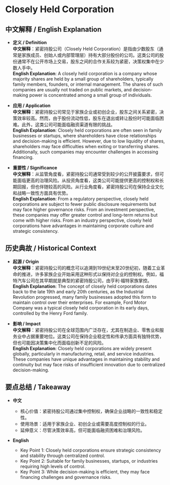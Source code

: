 # Closely Held Corporation

## 中文解释 / English Explanation

* **定义 / Definition**  
  **中文解释**：紧密持股公司（Closely Held Corporation）是指由少数股东（通常是家族成员、创始人或内部管理层）持有大部分股份的公司。这类公司的股份通常不在公开市场上交易，股东之间的合作关系较为紧密，决策权集中在少数人手中。  
  **English Explanation**: A closely held corporation is a company whose majority shares are held by a small group of shareholders, typically family members, founders, or internal management. The shares of such companies are usually not traded on public markets, and decision-making power is concentrated among a small group of individuals.

* **应用 / Application**  
  **中文解释**：紧密持股公司常见于家族企业或初创企业，股东之间关系紧密，决策效率较高。然而，由于股份流动性低，股东在退出或转让股份时可能面临困难。此外，这类公司可能面临融资渠道有限的挑战。  
  **English Explanation**: Closely held corporations are often seen in family businesses or startups, where shareholders have close relationships and decision-making is efficient. However, due to low liquidity of shares, shareholders may face difficulties when exiting or transferring shares. Additionally, such companies may encounter challenges in accessing financing.

* **重要性 / Significance**  
  **中文解释**：从监管角度看，紧密持股公司通常受到较少的公开披露要求，但可能面临更高的治理风险。从投资角度看，这类公司可能提供更高的控制权和长期回报，但也伴随较高的风险。从行业角度看，紧密持股公司在保持企业文化和战略一致性方面具有优势。  
  **English Explanation**: From a regulatory perspective, closely held corporations are subject to fewer public disclosure requirements but may face higher governance risks. From an investment perspective, these companies may offer greater control and long-term returns but come with higher risks. From an industry perspective, closely held corporations have advantages in maintaining corporate culture and strategic consistency.

## 历史典故 / Historical Context

* **起源 / Origin**  
  **中文解释**：紧密持股公司的概念可以追溯到19世纪末至20世纪初，随着工业革命的推进，许多家族企业开始采用这种形式以保持对企业的控制权。例如，福特汽车公司在其早期就是典型的紧密持股公司，由亨利·福特家族掌控。  
  **English Explanation**: The concept of closely held corporations dates back to the late 19th and early 20th centuries, as the Industrial Revolution progressed, many family businesses adopted this form to maintain control over their enterprises. For example, Ford Motor Company was a typical closely held corporation in its early days, controlled by the Henry Ford family.

* **影响 / Impact**  
  **中文解释**：紧密持股公司在全球范围内广泛存在，尤其在制造业、零售业和服务业中占据重要地位。这类公司在保持企业稳定性和传承方面具有独特优势，但也可能因决策集中化而面临创新不足的风险。  
  **English Explanation**: Closely held corporations are widely present globally, particularly in manufacturing, retail, and service industries. These companies have unique advantages in maintaining stability and continuity but may face risks of insufficient innovation due to centralized decision-making.

## 要点总结 / Takeaway

* **中文**  
  - 核心价值：紧密持股公司通过集中控制权，确保企业战略的一致性和稳定性。  
  - 使用场景：适用于家族企业、初创企业或需要高度控制权的行业。  
  - 延伸意义：尽管决策效率高，但可能面临融资困难和治理风险。

* **English**  
  - Key Point 1: Closely held corporations ensure strategic consistency and stability through centralized control.  
  - Key Point 2: Suitable for family businesses, startups, or industries requiring high levels of control.  
  - Key Point 3: While decision-making is efficient, they may face financing challenges and governance risks.